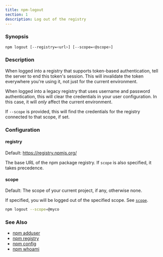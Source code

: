 ```yaml
---
title: npm-logout
section: 1
description: Log out of the registry
---
```


### Synopsis

```bash
npm logout [--registry=<url>] [--scope=<@scope>]
```

### Description

When logged into a registry that supports token-based authentication, tell the
server to end this token's session. This will invalidate the token everywhere
you're using it, not just for the current environment.

When logged into a legacy registry that uses username and password authentication, this will
clear the credentials in your user configuration. In this case, it will _only_ affect
the current environment.

If `--scope` is provided, this will find the credentials for the registry
connected to that scope, if set.

### Configuration

#### registry

Default: https://registry.npmjs.org/

The base URL of the npm package registry. If `scope` is also specified,
it takes precedence.

#### scope

Default: The scope of your current project, if any, otherwise none.

If specified, you will be logged out of the specified scope. See [`scope`](/using-npm/scope).

```bash
npm logout --scope=@myco
```

### See Also

* [npm adduser](/commands/npm-adduser)
* [npm registry](/using-npm/registry)
* [npm config](/commands/npm-config)
* [npm whoami](/commands/npm-whoami)

